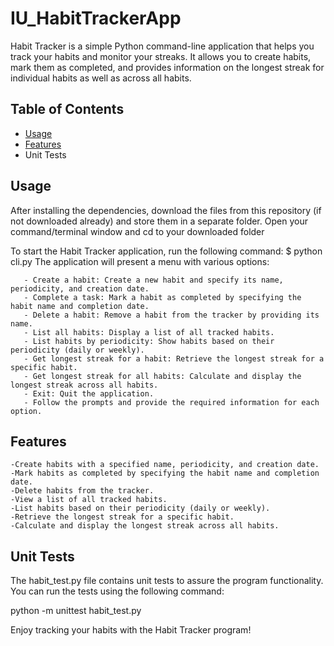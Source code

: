 # IU_HabitTrackerApp
Habit Tracker is a simple Python command-line application that helps you track your habits and monitor your streaks. It allows you to create habits, mark them as completed, and provides information on the longest streak for individual habits as well as across all habits.

## Table of Contents
- [Usage](#usage)
- [Features](#features)
- Unit Tests

## Usage
After installing the dependencies, download the files from this repository (if not downloaded already) and store them in a separate folder. Open your command/terminal window and cd to your downloaded folder

To start the Habit Tracker application, run the following command:
    $ python cli.py
    The application will present a menu with various options:

       - Create a habit: Create a new habit and specify its name, periodicity, and creation date.
       - Complete a task: Mark a habit as completed by specifying the habit name and completion date.
       - Delete a habit: Remove a habit from the tracker by providing its name.
       - List all habits: Display a list of all tracked habits.
       - List habits by periodicity: Show habits based on their periodicity (daily or weekly).
       - Get longest streak for a habit: Retrieve the longest streak for a specific habit.
       - Get longest streak for all habits: Calculate and display the longest streak across all habits.
       - Exit: Quit the application.
       - Follow the prompts and provide the required information for each option.

## Features
    -Create habits with a specified name, periodicity, and creation date.
    -Mark habits as completed by specifying the habit name and completion date.
    -Delete habits from the tracker.
    -View a list of all tracked habits.
    -List habits based on their periodicity (daily or weekly).
    -Retrieve the longest streak for a specific habit.
    -Calculate and display the longest streak across all habits.


## Unit Tests
The habit_test.py file contains unit tests to assure the program functionality. You can run the tests using the following command:

python -m unittest habit_test.py



Enjoy tracking your habits with the Habit Tracker program!
